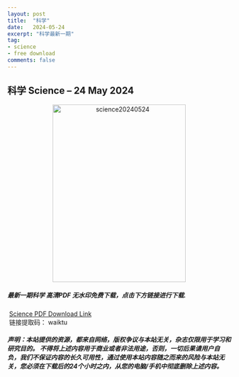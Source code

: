```yaml
---
layout: post
title:  "科学"
date:   2024-05-24
excerpt: "科学最新一期"
tag:
- science 
- free download
comments: false
---
```


## 科学 Science – 24 May 2024

<div align="center">
<img src="https://i.postimg.cc/6pYJrBWr/Science-24-May-2024-00.png" alt="science20240524" border="0" width = 300 height = 400 /> 
</div>


 <h5>最新一期科学 高清PDF 无水印免费下载，点击下方链接进行下载. </h5>
 
  <a href="https://wwk.lanzout.com/idAKe20009ah">Science PDF Download Link</a>  
  <br/>
  链接提取码： waiktu
 
##### 声明：本站提供的资源，都来自网络，版权争议与本站无关，杂志仅限用于学习和研究目的。 不得将上述内容用于商业或者非法用途，否则，一切后果请用户自负，我们不保证内容的长久可用性，通过使用本站内容随之而来的风险与本站无关，您必须在下载后的24个小时之内，从您的电脑/手机中彻底删除上述内容。
